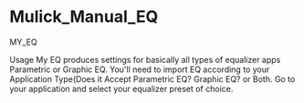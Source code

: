 # Mulick_Manual_EQ
MY_EQ

Usage
My EQ produces settings for basically all types of equalizer apps Parametric or Graphic EQ.
You'll need to import EQ according to your Application Type(Does it Accept Parametric EQ? Graphic EQ? or Both.
Go to your application and select your equalizer preset of choice. 
